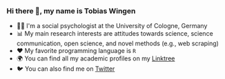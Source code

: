 ### Hi there 👋, my name is Tobias Wingen

- 👨‍💻 I'm a social psychologist at the University of Cologne, Germany
- 📊 My main research interests are attitudes towards science, science communication, open science, and novel methods (e.g., web scraping)
- ❤️ My favorite programming language is `R`
- 🌍 You can find all my academic profiles on my [Linktree](https://linktr.ee/TobiasWingen)
- 🐦 You can also find me on [Twitter](https://twitter.com/WingenTobias)
